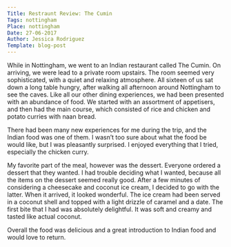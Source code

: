 ```yaml
---
Title: Restraunt Review: The Cumin 
Tags: nottingham
Place: nottingham
Date: 27-06-2017
Author: Jessica Rodriguez
Template: blog-post
---
```


While in Nottingham, we went to an Indian restaurant called The Cumin. On arriving, we were lead to a private room upstairs. The room seemed very sophisticated, with a quiet and relaxing atmosphere. All sixteen of us sat down a long table hungry, after walking all afternoon around Nottingham to see the caves. Like all our other dining experiences, we had been presented with an abundance of food. We started with an assortment of appetisers, and then had the main course, which consisted of rice and chicken and potato curries with naan bread.

There had been many new experiences for me during the trip, and the Indian food was one of them. I wasn’t too sure about what the food be would like, but I was pleasantly surprised. I enjoyed everything that I tried, especially the chicken curry.

My favorite part of the meal, however was the dessert. Everyone ordered a dessert that they wanted. I had trouble deciding what I wanted, because all the items on the dessert seemed really good. After a few minutes of considering a cheesecake and coconut ice cream, I decided to go with the latter. When it arrived, it looked wonderful. The ice cream  had been served in a coconut shell and topped with a light drizzle of caramel and a date. The first bite that I had was absolutely delightful. It was soft and creamy and tasted like actual coconut.

Overall the food was delicious and a great introduction to Indian food and would love to return.